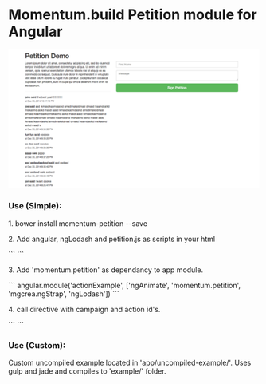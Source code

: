 <h1>Momentum.build Petition module for Angular</h1>

<img src="preview.png" />

<h3>Use (Simple):</h3>

<p>1. bower install momentum-petition --save</p>
<p>2. Add angular, ngLodash and petition.js as scripts in your html</p>
```
<script src="bower_components/angular/angular.min.js"></script>
<script src="bower_components/ng-lodash/build/ng-lodash.min.js"></script>
<script src="bower_components/dist/petition.js"></script>
```

<p>3. Add 'momentum.petition' as dependancy to app module.</p>
```
angular.module('actionExample', ['ngAnimate', 'momentum.petition', 'mgcrea.ngStrap', 'ngLodash'])
```

<p>4. call directive with campaign and action id's.</p>
```
<petition-feed campaign-id="49" action-id="41" />
<petition-form campaign-id="49" action-id="41" />
```

<h3>Use (Custom):</h3>
<p>Custom uncompiled example located in 'app/uncompiled-example/'. Uses gulp and jade and compiles to 'example/' folder.</p>


